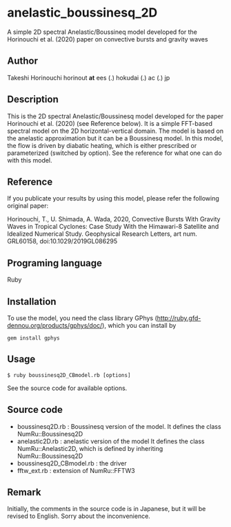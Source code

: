 # anelastic_boussinesq_2D
A simple 2D spectral Anelastic/Boussineq model developed for the Horinouchi et al. (2020) paper on convective bursts and gravity waves

## Author

Takeshi Horinouchi
horinout __at__ ees (.) hokudai (.) ac (.) jp

## Description

This is the 2D spectral Anelastic/Boussinesq model developed for the paper
Horinouchi et al. (2020) (see Reference below). It is a simple FFT-based
spectral model on the 2D horizontal-vertical domain. The model is based
on the anelastic approximation but it can be a Boussinesq model.
In this model, the flow is driven by diabatic heating, which is
either prescribed or parameterized (switched by option). See the
reference for what one can do with this model.

## Reference

If you publicate your results by using this model, please refer
the following original paper:

Horinouchi, T., U. Shimada, A. Wada, 2020,
Convective Bursts With Gravity Waves in Tropical Cyclones: Case Study
With the Himawari-8 Satellite and Idealized Numerical Study.
Geophysical Research Letters, art num. GRL60158, doi:10.1029/2019GL086295

## Programing language

Ruby

## Installation

To use the model, you need the class library GPhys 
(http://ruby.gfd-dennou.org/products/gphys/doc/),
which you can install by

```
gem install gphys
```

## Usage

```
$ ruby boussinesq2D_CBmodel.rb [options]
```

See the source code for available options.

## Source code

* boussinesq2D.rb : Boussinesq version of the model. It defines the class
  NumRu::Boussinesq2D
* anelastic2D.rb : anelastic version of the model It defines the class
  NumRu::Anelastic2D, which is defined by inheriting NumRu::Boussinesq2D
* boussinesq2D_CBmodel.rb : the driver
* fftw_ext.rb : extension of NumRu::FFTW3

## Remark

Initially, the comments in the source code is in Japanese,
but it will be revised to English. Sorry about the inconvenience.
